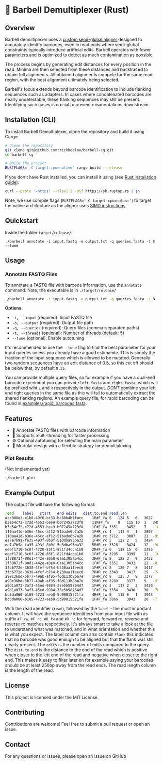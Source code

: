 # 🦀 Barbell Demultiplexer (Rust)

## Overview
Barbell demultiplexer uses a [custom semi-global aligner](https://github.com/RagnarGrootKoerkamp/astar-pairwise-aligner) designed to accurately identify barcodes, even in read ends where semi-global constraints typically introduce artificial edits. Barbell operates with fewer parameters and is optimized to detect as much contamination as possible.

The process begins by generating edit distances for every position in the read. Minima are then selected from these distances and backtraced to obtain full alignments. All obtained alignments compete for the same read region, with the best alignment ultimately being selected.

Barbell's focus extends beyond barcode identification to include flanking sequences such as adapters. In cases where concatenated barcodes are nearly undetectable, these flanking sequences may still be present. Identifying such cases is crucial to prevent misannotations downstream.

## Installation (CLI)

To install Barbell Demultiplexer, clone the repository and build it using Cargo:

```sh
# Clone the repository
git clone git@github.com:rickbeeloo/barbell-sg.git
cd barbell-sg

# Build the project
RUSTFLAGS='-C target-cpu=native' cargo build --release
```

If you don't have Rust installed, you can install it using (see [Rust installation guide](https://www.rust-lang.org/tools/install)):

```sh
curl --proto '=https' --tlsv1.2 -sSf https://sh.rustup.rs | sh
```

Note, we use compile flags (`RUSTFLAGS='-C target-cpu=native'`) to target the native architecture as the aligner uses [SIMD instructions](https://en.wikipedia.org/wiki/SIMD).

## Quickstart
Inside the folder `target/release/`:
```
./barbell annotate -i input.fastq -o output.txt -q queries.fasta -t 8 --tune
```

## Usage

### Annotate FASTQ Files
To annotate a FASTQ file with barcode information, use the `annotate` command:
Note, the executable is in `./target/release/`

```sh
./barbell annotate -i input.fastq -o output.txt -q queries.fasta -t 8 --tune
```

**Options:**
- `-i, --input` (required): Input FASTQ file
- `-o, --output` (required): Output file path
- `-q, --queries` (required): Query files (comma-separated paths)
- `-t, --threads` (optional): Number of threads (default: 5)
- `--tune` (optional): Enable autotuning

It's recommended to use the `--tune` flag to find the best parameter for your input queries unless you already have a good estimamte. This is simply the fraction of the input sequence which is allowed to be mutated. Generally two random sequences have an edit distance of 0.5, so this cut off should be below that, by default `0.35`.

You can provide multiple query files, so for example if you have a dual-end barcode experiment you can provide `left.fasta` and `right.fasta`, which will  be prefixed wiht `L` and `R` respectively in the output. _DONT_ combine your left and right queries in the same file as this will fail to automatically extract the shared flanking regions. An example query file, for rapid barcoding can be found in [examples/rapid_barcodes.fasta](examples/rapid_barcodes.fasta).

## Features
- 📜 Annotate FASTQ files with barcode information
- 🚀 Supports multi-threading for faster processing
- ⚙️ Optional autotuning for selecting the main parameter
- 🧩 Modular design with a flexible strategy for demultiplexing


### Plot Results
(Not implemented yet)

```sh
./barbell plot
```

## Example Output
The output file will have the following format:
```sh
read	label	start	end	edits	dist.to.end	read.len
acc308e2-e1b8-49f6-bc33-ba38b4b1facc	1R#F_fw	6	124	5	6	3627
b3e54c72-c72d-4553-bee9-b07245a723f8	11R#F_fw	0	115	10	1	3452
b3e54c72-c72d-4553-bee9-b07245a723f8	1F#F_fw	3351	3452	7	-101	3452
110aa41d-b36e-46cc-af12-51bade6b7a2b	1F#R_rc	1	113	4	1	3807
110aa41d-b36e-46cc-af12-51bade6b7a2b	1R#R_rc	3712	3807	21	-95	3807
ea7a7b9a-fa35-493f-8b0f-5e3dba93ba32	1F#R_rc	5	122	2	5	3424
ea7a7b9a-fa35-493f-8b0f-5e3dba93ba32	5R#R_rc	3326	3424	12	-98	3424
eeef1710-5c0f-4720-85f1-821fd4cca1b0	2R#F_fw	6	118	15	6	3395
eeef1710-5c0f-4720-85f1-821fd4cca1b0	1F#F_fw	3295	3395	11	-100	3395
1f38871f-88d1-442e-a0a8-0aa1305ab4cc	3R#F_fw	9	122	3	9	3432
1f38871f-88d1-442e-a0a8-0aa1305ab4cc	1F#F_fw	3351	3432	22	-81	3432
3fc6772e-3638-4fef-b764-b230aa1feec0	1F#R_rc	8	120	7	8	3417
3fc6772e-3638-4fef-b764-b230aa1feec0	7R#R_rc	3343	3417	25	-74	3417
a98c36bd-5b77-49ab-af05-f6d113b8ba7e	1F#R_rc	8	123	3	8	3377
a98c36bd-5b77-49ab-af05-f6d113b8ba7e	2R#R_rc	3280	3377	9	-97	3377
a9d1a073-3af3-45ed-9984-35e5b58764d7	1F#R_rc	3	117	2	3	3430
a9d1a073-3af3-45ed-9984-35e5b58764d7	1F#F_fw	3354	3430	30	-76	3430
bc6da060-b185-4723-aeb8-5d90015321fa	4R#F_fw	0	115	6	1	3943
bc6da060-b185-4723-aeb8-5d90015321fa	1F#F_fw	3866	3943	20	-77	3943
```

With the read identifier (`read`), followed by the `label` - the most important column. It will have the sequence identifiers from your input file with as suffix `#F_rw`, `#F_rc`, `#R_fw` and `#R_rc` for forward, forward rc, reverse and reverse rc matches respectively. It's always smart to take a look at the file to understand what was matched, and in what orientation and whether this is what you expect. The label column can also contain `Flank` this indicates that no barcode was good enough to be aligned but that the flank was still clearly present. The `edits` is the number of edits compared to the query. The `dist.to.end` is the distance to the end of the read which is positive when closer to the left end of the read and negative when closer to the right end. This makes it easy to filter later on for example saying your barcodes should be at least 250bp away from the read ends. The read length column is the length of the read.

## License
This project is licensed under the MIT License.

## Contributing
Contributions are welcome! Feel free to submit a pull request or open an issue.

## Contact
For any questions or issues, please open an issue on GitHub

